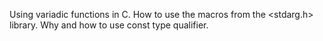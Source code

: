 Using variadic functions in C.
How to use the macros from the <stdarg.h> library.
Why and how to use const type qualifier.
